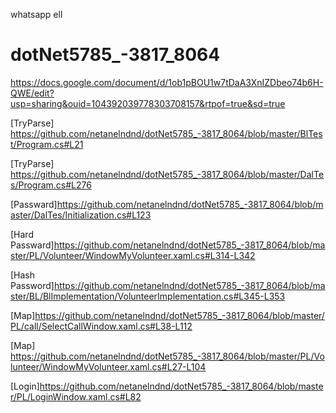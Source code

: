 whatsapp ell
# dotNet5785_-3817_8064
https://docs.google.com/document/d/1ob1pBOU1w7tDaA3XnIZDbeo74b6H-QWE/edit?usp=sharing&ouid=104392039778303708157&rtpof=true&sd=true

[TryParse] https://github.com/netanelndnd/dotNet5785_-3817_8064/blob/master/BlTest/Program.cs#L21

[TryParse] https://github.com/netanelndnd/dotNet5785_-3817_8064/blob/master/DalTes/Program.cs#L276

[Passward]https://github.com/netanelndnd/dotNet5785_-3817_8064/blob/master/DalTes/Initialization.cs#L123

[Hard Passward]https://github.com/netanelndnd/dotNet5785_-3817_8064/blob/master/PL/Volunteer/WindowMyVolunteer.xaml.cs#L314-L342

[Hash Password]https://github.com/netanelndnd/dotNet5785_-3817_8064/blob/master/BL/BlImplementation/VolunteerImplementation.cs#L345-L353

[Map]https://github.com/netanelndnd/dotNet5785_-3817_8064/blob/master/PL/call/SelectCallWindow.xaml.cs#L38-L112

[Map] https://github.com/netanelndnd/dotNet5785_-3817_8064/blob/master/PL/Volunteer/WindowMyVolunteer.xaml.cs#L27-L104

[Login]https://github.com/netanelndnd/dotNet5785_-3817_8064/blob/master/PL/LoginWindow.xaml.cs#L82
